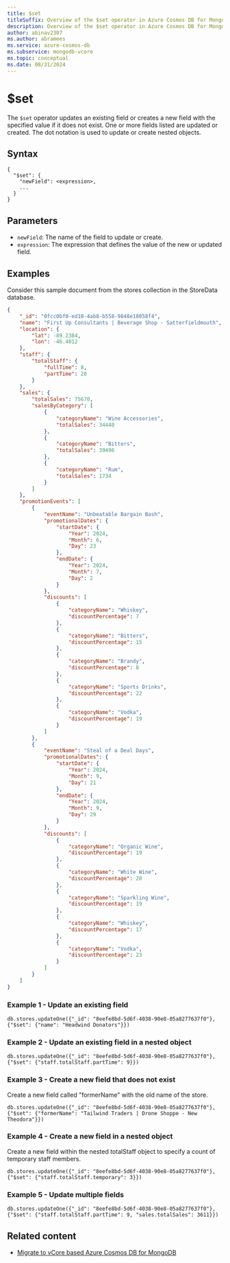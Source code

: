 ```yaml
---
title: $set
titleSuffix: Overview of the $set operator in Azure Cosmos DB for MongoDB vCore
description: Overview of the $set operator in Azure Cosmos DB for MongoDB vCore
author: abinav2307
ms.author: abramees
ms.service: azure-cosmos-db
ms.subservice: mongodb-vcore
ms.topic: conceptual
ms.date: 08/31/2024
---
```


# $set

The `$set` operator updates an existing field or creates a new field with the specified value if it does not exist. One or more fields listed are updated or created. The dot notation is used to update or create nested objects.

## Syntax

```mongodb
{
  "$set": {
    "newField": <expression>,
    ...
  }
}
```

## Parameters
- `newField`: The name of the field to update or create.
- `expression`: The expression that defines the value of the new or updated field.

## Examples

Consider this sample document from the stores collection in the StoreData database.

```json
{
    "_id": "0fcc0bf0-ed18-4ab8-b558-9848e18058f4",
    "name": "First Up Consultants | Beverage Shop - Satterfieldmouth",
    "location": {
        "lat": -89.2384,
        "lon": -46.4012
    },
    "staff": {
        "totalStaff": {
            "fullTime": 8,
            "partTime": 20
        }
    },
    "sales": {
        "totalSales": 75670,
        "salesByCategory": [
            {
                "categoryName": "Wine Accessories",
                "totalSales": 34440
            },
            {
                "categoryName": "Bitters",
                "totalSales": 39496
            },
            {
                "categoryName": "Rum",
                "totalSales": 1734
            }
        ]
    },
    "promotionEvents": [
        {
            "eventName": "Unbeatable Bargain Bash",
            "promotionalDates": {
                "startDate": {
                    "Year": 2024,
                    "Month": 6,
                    "Day": 23
                },
                "endDate": {
                    "Year": 2024,
                    "Month": 7,
                    "Day": 2
                }
            },
            "discounts": [
                {
                    "categoryName": "Whiskey",
                    "discountPercentage": 7
                },
                {
                    "categoryName": "Bitters",
                    "discountPercentage": 15
                },
                {
                    "categoryName": "Brandy",
                    "discountPercentage": 8
                },
                {
                    "categoryName": "Sports Drinks",
                    "discountPercentage": 22
                },
                {
                    "categoryName": "Vodka",
                    "discountPercentage": 19
                }
            ]
        },
        {
            "eventName": "Steal of a Deal Days",
            "promotionalDates": {
                "startDate": {
                    "Year": 2024,
                    "Month": 9,
                    "Day": 21
                },
                "endDate": {
                    "Year": 2024,
                    "Month": 9,
                    "Day": 29
                }
            },
            "discounts": [
                {
                    "categoryName": "Organic Wine",
                    "discountPercentage": 19
                },
                {
                    "categoryName": "White Wine",
                    "discountPercentage": 20
                },
                {
                    "categoryName": "Sparkling Wine",
                    "discountPercentage": 19
                },
                {
                    "categoryName": "Whiskey",
                    "discountPercentage": 17
                },
                {
                    "categoryName": "Vodka",
                    "discountPercentage": 23
                }
            ]
        }
    ]
}
```

### Example 1 - Update an existing field

```mongodb
db.stores.updateOne({"_id": "8eefe8bd-5d6f-4038-90e8-05a8277637f0"}, {"$set": {"name": "Headwind Donators"}})
```

### Example 2 - Update an existing field in a nested object

```mongodb
db.stores.updateOne({"_id": "8eefe8bd-5d6f-4038-90e8-05a8277637f0"}, {"$set": {"staff.totalStaff.partTime": 9}})
```

### Example 3 - Create a new field that does not exist

Create a new field called "formerName" with the old name of the store.

```mongodb
db.stores.updateOne({"_id": "8eefe8bd-5d6f-4038-90e8-05a8277637f0"}, {"$set": {"formerName": "Tailwind Traders | Drone Shoppe - New Theodora"}})
```

### Example 4 - Create a new field in a nested object

Create a new field within the nested totalStaff object to specify a count of temporary staff members.

```mongodb
db.stores.updateOne({"_id": "8eefe8bd-5d6f-4038-90e8-05a8277637f0"}, {"$set": {"staff.totalStaff.temporary": 3}})
```

### Example 5 - Update multiple fields

```mongodb
db.stores.updateOne({"_id": "8eefe8bd-5d6f-4038-90e8-05a8277637f0"}, {"$set": {"staff.totalStaff.partTime": 9, "sales.totalSales": 3611}})
```

## Related content

- [Migrate to vCore based Azure Cosmos DB for MongoDB](https://learn.microsoft.com/en-us/azure/cosmos-db/mongodb/vcore/migration-options)
